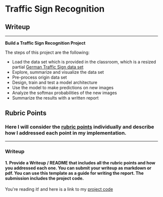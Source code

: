 # **Traffic Sign Recognition** 

## Writeup

---

**Build a Traffic Sign Recognition Project**

The steps of this project are the following:
* Load the data set which is provided in the classroom, which is a resized partial [German Traffic Sign data set](http://benchmark.ini.rub.de/?section=gtsrb&subsection=dataset)
* Explore, summarize and visualize the data set
* Pre-process origin data set
* Design, train and test a model architecture
* Use the model to make predictions on new images
* Analyze the softmax probabilities of the new images
* Summarize the results with a written report

[//]: # (Image References)

[image1]: ./figs/label_name_table.PNG "Labels"
[image2]: ./figs/original.PNG "One Original Sign"
[image3]: ./figs/scaled.PNG "Scaled"
[image4]: ./figs/rotated.PNG "Rotated"
[image5]: ./figs/after_gen_distribution.PNG "Label Distributions"
[image6]: ./figs/origin_vs_preprocessed.PNG "Original vs Pre-processed"
[image7]: ./figs/web_imgs.PNG "Web Images"
[image8]: ./figs/preprocessed_web_imgs.PNG "Pre-processed Web Images"
[image9]: ./figs/predict_results.PNG "Prediction Results"
[image10]: ./figs/top_5_softmax_result.PNG "Top 5 Possible Results"

## Rubric Points
### Here I will consider the [rubric points](https://review.udacity.com/#!/rubrics/481/view) individually and describe how I addressed each point in my implementation.  

---
### Writeup

#### 1. Provide a Writeup / README that includes all the rubric points and how you addressed each one. You can submit your writeup as markdown or pdf. You can use this template as a guide for writing the report. The submission includes the project code.

You're reading it! and here is a link to my [project code](https://github.com/JayLSU/CarND-Traffic-Sign-Classifier-Project/blob/master/Traffic_Sign_Classifier.ipynb)